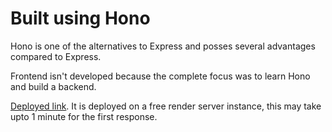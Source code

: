 # Built using Hono

Hono is one of the alternatives to Express and posses several advantages compared to Express.

Frontend isn't developed because the complete focus was to learn Hono and build a backend.

[Deployed link](https://honobackend-2isb.onrender.com/). It is deployed on a free render server instance, this may take upto 1 minute for the first response.

